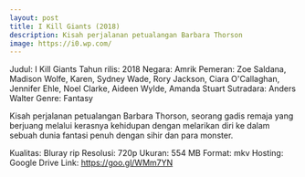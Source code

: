 ```yaml
---
layout: post
title: I Kill Giants (2018)
description: Kisah perjalanan petualangan Barbara Thorson
image: https://i0.wp.com/
---
```

Judul: I Kill Giants
Tahun rilis: 2018
Negara: Amrik
Pemeran: Zoe Saldana, Madison Wolfe, Karen, Sydney Wade, Rory Jackson, Ciara O'Callaghan, Jennifer Ehle, Noel Clarke, Aideen Wylde, Amanda Stuart
Sutradara: Anders Walter
Genre: Fantasy

Kisah perjalanan petualangan Barbara Thorson, seorang gadis remaja yang berjuang melalui kerasnya kehidupan dengan melarikan diri ke dalam sebuah dunia fantasi penuh dengan sihir dan para monster.

Kualitas: Bluray rip
Resolusi: 720p
Ukuran: 554 MB
Format: mkv
Hosting: Google Drive
Link: https://goo.gl/WMm7YN
